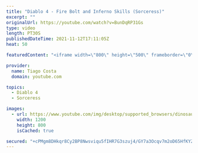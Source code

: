 ```yaml
---
title: "Diablo 4 - Fire Bolt and Inferno Skills (Sorceress)"
excerpt: ""
originalUrl: https://youtube.com/watch?v=BunDqRP31Gs
type: video
length: PT30S
publishedDateTime: 2021-11-12T17:11:05Z
heat: 50

featuredContent: "<iframe width=\"800\" height=\"500\" frameborder=\"0\" src=\"https://www.youtube.com/embed/BunDqRP31Gs\" allow=\"accelerometer; autoplay; encrypted-media; gyroscope; picture-in-picture\" allowfullscreen></iframe>"

provider:
  name: Tiago Costa
  domain: youtube.com

topics:
  - Diablo 4
  - Sorceress

images:
  - url: https://www.youtube.com/img/desktop/supported_browsers/dinosaur.png
    width: 1200
    height: 800
    isCached: true

secured: "+cPMgm8DHkqr8Cy2BP8Nwsviqu5fIHR7G3szuj4/GY7a3Ocqv7m2oD65HfKYZp5N9pLoVI6jp9BIxjlC0wXY5amcT4od9c7syoWcPilkg7/rXHgEocJG3cubKsDpBZ1RVh1asUpjBD2oVgRN+RU620CW6aB7GW80zFORj/MReHeIHp86AAxUp+aqXdfl1yVu5SOOvf9Nnubybc76gRzXABDt1AVyddKHDnyIcJcI53efmf0YHmFANyH5xCcug0g5Q4JqsaX+J8O+4SZ8uhlqZ0wq1PyWCdsqXWXbK6nLHnRaLq2IreDfXcFak+9CMGMgRAul0Bfg4C1ch2nKg82wSd/AXV28sLgfJ52HMAO0s/HwBssqfLalXyj1+yajy1rku1kVuSrf2a9b6J82CiiiRYrtGECln7CqRPyJbWGodlU=;UMId5GywFx1U9qXxdPrFhQ=="
---
```


